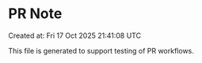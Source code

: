# PR Note

Created at: Fri 17 Oct 2025 21:41:08 UTC

This file is generated to support testing of PR workflows.
